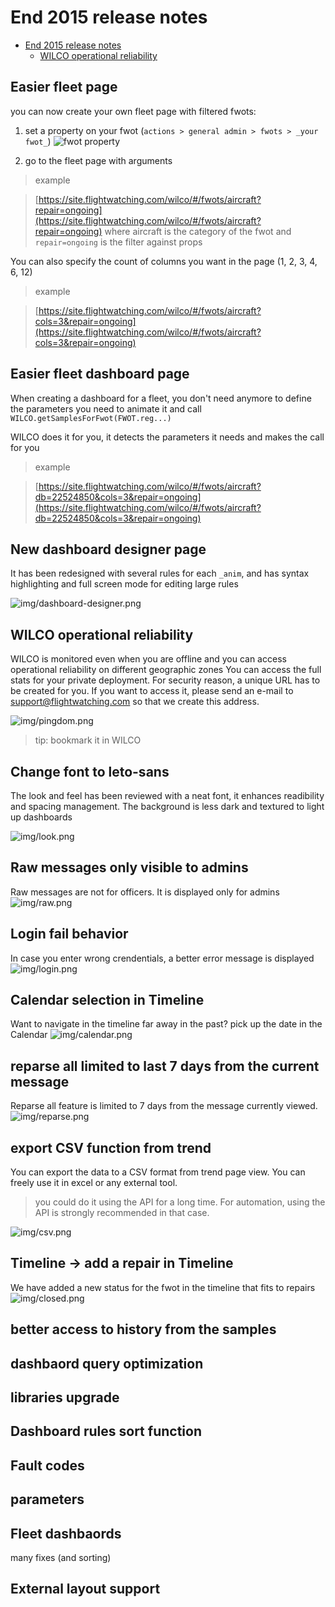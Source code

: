 End 2015 release notes
==========

- [End 2015 release notes](#)
	- [WILCO operational reliability](#wilco-operational-reliability)


Easier fleet  page
-----
you can now create your own fleet page with filtered fwots:

1. set a property on your fwot (`actions > general admin > fwots > _your fwot_`)
![fwot property](img/fleet-page-1.png)

2. go to the fleet page with arguments

> example

> [https://site.flightwatching.com/wilco/#/fwots/aircraft?repair=ongoing](https://site.flightwatching.com/wilco/#/fwots/aircraft?repair=ongoing) where aircraft is the category of the fwot and `repair=ongoing` is the filter against props


You can also specify the count of columns you want in the page (1, 2, 3, 4, 6, 12)
> example

>[https://site.flightwatching.com/wilco/#/fwots/aircraft?cols=3&repair=ongoing](https://site.flightwatching.com/wilco/#/fwots/aircraft?cols=3&repair=ongoing)


Easier fleet dashboard page
-----
When creating a dashboard for a fleet, you don't need anymore to define the parameters you need to animate it and call `WILCO.getSamplesForFwot(FWOT.reg...)`

WILCO does it for you, it detects the parameters it needs and makes the call for you

> example

> [https://site.flightwatching.com/wilco/#/fwots/aircraft?db=22524850&cols=3&repair=ongoing](https://site.flightwatching.com/wilco/#/fwots/aircraft?db=22524850&cols=3&repair=ongoing)




New dashboard designer page
------
It has been redesigned with several rules for each `_anim`, and has syntax highlighting and full screen mode for editing large rules

![img/dashboard-designer.png](img/dashboard-designer.png)


WILCO operational reliability
-----
WILCO is monitored even when you are offline and you can access operational reliability on different geographic zones You can access the full stats for your private deployment. For security reason, a unique URL has to be created for you. If you want to access it, please send an e-mail to [support@flightwatching.com]()
so that we create this address.

![img/pingdom.png](img/pingdom.png)

> tip: bookmark it in WILCO

Change font to leto-sans
-----
The look and feel has been reviewed with a neat font, it enhances readibility and spacing management. The background is less dark and textured to light up dashboards

![img/look.png](img/look.png)

Raw messages only visible to admins
----
Raw messages are not for officers. It is displayed only for admins
![img/raw.png](img/raw.png)

Login fail behavior
------
In case you enter wrong crendentials, a better error message is displayed
![img/login.png](img/login.png)

Calendar selection in Timeline
------
Want to navigate in the timeline far away in the past? pick up the date in the Calendar
![img/calendar.png](img/calendar.png)


reparse all limited to last 7 days from the current message
------
Reparse all feature is limited to 7 days from the message currently viewed.
![img/reparse.png](img/reparse.png)


export CSV function from trend
-----
You can export the data to a CSV format from trend page view. You can freely use it in excel or any external tool.

> you could do it using the API for a long time. For automation, using the API is strongly recommended in that case.

![img/csv.png](img/csv.png)

Timeline -> add a repair in Timeline
-----
We have added a new status for the fwot in the timeline that fits to repairs
![img/closed.png](img/closed.png)




better access to history from the samples
-----


dashbaord query optimization
------


libraries upgrade
----

Dashboard rules sort function
----

Fault codes
-----


parameters
------

Fleet dashbaords
-----
many fixes (and sorting)


External layout support
-----
